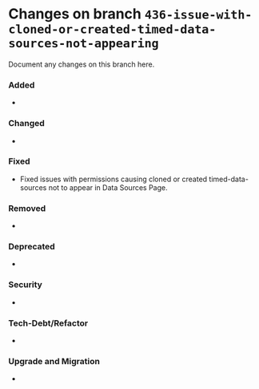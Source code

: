 # Changes on branch `436-issue-with-cloned-or-created-timed-data-sources-not-appearing`
Document any changes on this branch here.
### Added
- 

### Changed
- 

### Fixed
- Fixed issues with permissions causing cloned or created timed-data-sources not to appear in Data Sources Page. 

### Removed
- 

### Deprecated
- 

### Security
- 

### Tech-Debt/Refactor
- 

### Upgrade and Migration
- 
